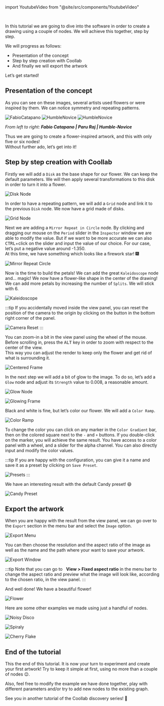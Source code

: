 import YoutubeVideo from "@site/src/components/YoutubeVideo"

<YoutubeVideo id="3op5PZnUNFU "/>
<br/>

In this tutorial we are going to dive into the software in order to create a drawing using a couple of nodes.
We will achieve this together, step by step.

We will progress as follows:

- Presentation of the concept
- Step by step creation with Coollab
- And finally we will export the artwork

Let’s get started!

## Presentation of the concept

As you can see on these images, several artists used flowers or were inspired by them.
We can notice symmetry and repeating patterns.

![FabioCatapano](img/Tuto-A-simple-example/FabioCatapano.jpg) ![HumbleNovice](img/Tuto-A-simple-example/ParuRaj.jpg) ![HumbleNovice](img/Tuto-A-simple-example/HumbleNovice.jpg)<br/>

_From left to right: **Fabio Catapano | Paru Raj | Humble-Novice**_<br/>

Thus we are going to create a flower-inspired artwork, and this with only five or six nodes!<br/>
Without further ado, let’s get into it!

## Step by step creation with Coollab

Firstly we will add a `Disk` as the base shape for our flower. We can keep the default parameters. We will then apply several transformations to this disk in order to turn it into a flower.

![Disk Node](img/Tuto-A-simple-example/DiskNode.png)

In order to have a repeating pattern, we will add a `Grid` node and link it to the previous `Disk` node. We now have a grid made of disks.

![Grid Node](img/Tuto-A-simple-example/GridNode.png)

Next we are adding a `Mirror Repeat in Circle` node. By clicking and dragging our mouse on the `Period` slider in the <span class="icon-equalizer"></span> `Inspector` window we are able to modify the value. But if we want to be more accurate we can also <kbd>CTRL</kbd>+click on the slider and input the value of our choice. For our case, let’s put a negative value around -1.350.<br/>
At this time, we have something which looks like a firework star! 🎆

![Mirror Repeat Circle](img/Tuto-A-simple-example/MirrorRepeatCircle.png)

Now is the time to build the petals! We can add the great `Kaleidoscope` node and… magic! We now have a flower-like shape in the center of the drawing! We can add more petals by increasing the number of `Splits`. We will stick with 6.

![Kaleidoscope](img/Tuto-A-simple-example/Kaleidoscope.png)

:::tip
If you accidentally moved inside the view panel, you can reset the position of the camera to the origin by clicking on the <span class="icon-target"></span> button in the bottom right corner of the panel.

![Camera Reset](img/Tuto-A-simple-example/CameraReset.png)
:::

You can zoom-in a bit in the view panel using the wheel of the mouse. Before scrolling in, press the <kbd>ALT</kbd> key in order to zoom with respect to the center of the view.<br/>
This way you can adjust the render to keep only the flower and get rid of what is surrounding it.

![Centered Frame](img/Tuto-A-simple-example/CenteredFrame.png)

In the next step we will add a bit of glow to the image. To do so, let’s add a `Glow` node and adjust its `Strength` value to 0.008, a reasonable amount.

![Glow Node](img/Tuto-A-simple-example/GlowNode.png)

![Glowing Frame](img/Tuto-A-simple-example/GlowingFrame.png)

Black and white is fine, but let’s color our flower. We will add a `Color Ramp`.

![Color Ramp](img/Tuto-A-simple-example/ColorRamp.png)

To change the color you can click on any marker in the `Color Gradient` bar, then on the colored square next to the `-` and `+` buttons. If you double-click on the marker, you will achieve the same result. You have access to a color panel with a wheel, and a slider for the alpha channel. You can also directly input and modify the color values.

:::tip
If you are happy with the configuration, you can give it a name and save it as a preset by clicking on `Save Preset`.

![Presets](img/Tuto-A-simple-example/Presets.png)
:::

We have an interesting result with the default Candy preset! 😄

![Candy Preset](img/Tuto-A-simple-example/CandyPreset.png)

## Export the artwork

When you are happy with the result from the view panel, we can go over to the <span class="icon-upload2"></span> `Export` section in the menu bar and select the <span class="icon-image"></span> `Image` option.

![Export Menu](img/Tuto-A-simple-example/ExportMenu.png)

You can then choose the resolution and the aspect ratio of the image as well as the name and the path where your want to save your artwork.

![Export Window](img/Tuto-A-simple-example/ExportWindow.png)

:::tip
Note that you can go to &nbsp;<span class="icon-image"></span> **View > Fixed aspect ratio** in the menu bar to change the aspect ratio and preview what the image will look like, according to the chosen ratio, in the view panel.
:::

And well done! We have a beautiful flower!

![Flower](img/Tuto-A-simple-example/Flower.png)

Here are some other examples we made using just a handful of nodes.

![Noisy Disco](img/Tuto-A-simple-example/NoisyDisco.png)

![Spiraly](img/Tuto-A-simple-example/Spiraly.png)

![Cherry Flake](img/Tuto-A-simple-example/CherryFlake.png)

## End of the tutorial

This the end of this tutorial. It is now your turn to experiment and create your first artwork! Try to keep it simple at first, using no more than a couple of nodes 😉. 

Also, feel free to modify the example we have done together, play with different parameters and/or try to add new nodes to the existing graph.

See you in another tutorial of the Coollab discovery series! 👋
